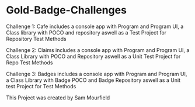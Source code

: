 # Gold-Badge-Challenges
Challenge 1: Cafe includes a console app with Program and Program UI, a Class library with POCO and repository aswell as a Test Project for Repository Test Methods


Challenge 2: Claims includes a console app with Program and Program UI, a Class Library with POCO and Repository aswell as a Unit Test Project for Repo Test Methods


Challenge 3: Badges includes a console app with Program and Program UI, a Class Library with Badge POCO and Badge Repository aswell as a Unit test Project for Test Methods

This Project was created by Sam Mourfield 
